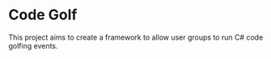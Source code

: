 # Code Golf

This project aims to create a framework to allow user groups to run C# code golfing events.